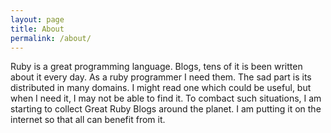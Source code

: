 ```yaml
---
layout: page
title: About
permalink: /about/
---
```


Ruby is a great programming language. Blogs, tens of it is been written about it
every day. As a ruby programmer I need them. The sad part is its distributed in many
domains. I might read one which could be useful, but when I need it, I may not be
able to find it. To combact such situations, I am starting to collect Great Ruby
Blogs around the planet. I am putting it on the internet so that all can benefit
from it.
